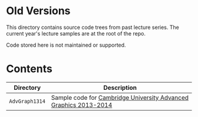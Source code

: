 # Old Versions

This directory contains source code trees from past lecture series.  The current year's lecture samples are at the root of the repo.

Code stored here is not maintained or supported.

# Contents

Directory                   | Description
----------------------------|------------
`AdvGraph1314`              | Sample code for [Cambridge University Advanced Graphics 2013-2014](http://www.cl.cam.ac.uk/teaching/1314/AdvGraph/)